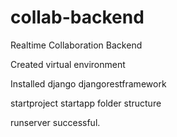 # collab-backend
Realtime Collaboration Backend

Created virtual environment

Installed django djangorestframework

startproject
startapp
folder structure

runserver successful.